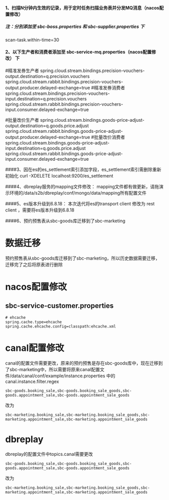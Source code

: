 #### 1、扫描N分钟内生效的记录，用于定时任务扫描业务表并分发MQ消息（nacos配置修改）
##### 注：分別添加至 sbc-boss.properties 和 sbc-supplier.properties 下
scan-task.within-time=30

#### 2、以下生产者和消费者添加至 sbc-service-mq.properties（nacos配置修改） 下
#精准发券生产者
spring.cloud.stream.bindings.precision-vouchers-output.destination=q.precision.vouchers
spring.cloud.stream.rabbit.bindings.precision-vouchers-output.producer.delayed-exchange=true
#精准发券消费者
spring.cloud.stream.bindings.precision-vouchers-input.destination=q.precision.vouchers
spring.cloud.stream.rabbit.bindings.precision-vouchers-input.consumer.delayed-exchange=true

#批量改价生产者
spring.cloud.stream.bindings.goods-price-adjust-output.destination=q.goods.price.adjust
spring.cloud.stream.rabbit.bindings.goods-price-adjust-output.producer.delayed-exchange=true
#批量改价消费者
spring.cloud.stream.bindings.goods-price-adjust-input.destination=q.goods.price.adjust
spring.cloud.stream.rabbit.bindings.goods-price-adjust-input.consumer.delayed-exchange=true

####3、因在es的es_settlement索引添加字段，es_settlement索引需删除重新初始化
curl -XDELETE localhost:9200/es_settlement

####4、dbreplay服务的mapping文件修改：
mapping文件都有做更新，请拖演示环境的/data/s2b/dbreplay/conf/mongo/data/mapping所有配置文件

####5、es版本升级到6.8.18：
本次迭代将es的transport client 修改为 rest client ，需要将es版本升级到6.8.18

####6、预约预售表从sbc-goods库迁移到了sbc-marketing
# 数据迁移
预约预售表从sbc-goods库迁移到了sbc-marketing，所以历史数据需要迁移，迁移完了之后将原表进行删除

# nacos配置修改
## sbc-service-customer.properties
```properties
# ehcache
spring.cache.type=ehcache
spring.cache.ehcache.config=classpath:ehcache.xml
```
# canal配置修改
canal的配置文件需要更改，原来的预约预售是存在sbc-goods库中，现在迁移到了sbc-marketing中，所以需要将原来canal配置文件/data/canal/conf/example/instance.properties
中的canal.instance.filter.regex
```properties
sbc-goods.booking_sale,sbc-goods.booking_sale_goods,sbc-goods.appointment_sale,sbc-goods.appointment_sale_goods
```

改为
```properties
sbc-marketing.booking_sale,sbc-marketing.booking_sale_goods,sbc-marketing.appointment_sale,sbc-marketing.appointment_sale_goods
```

# dbreplay
dbreplay的配置文件中topics.canal需要更改
```properties
sbc-goods.booking_sale,sbc-goods.booking_sale_goods,sbc-goods.appointment_sale,sbc-goods.appointment_sale_goods
```

改为
```properties
sbc-marketing.booking_sale,sbc-marketing.booking_sale_goods,sbc-marketing.appointment_sale,sbc-marketing.appointment_sale_goods
```
